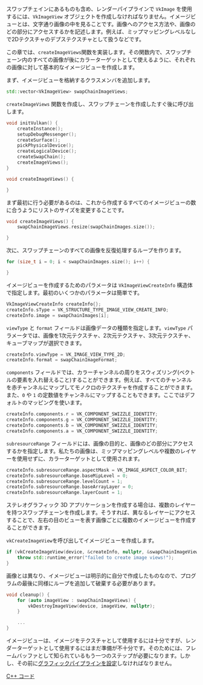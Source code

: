 スワップチェインにあるものも含め、レンダーパイプラインで `VkImage` を使用するには、`VkImageView` オブジェクトを作成しなければなりません。イメージビューとは、文字通り画像の中を見ることです。画像へのアクセス方法や、画像のどの部分にアクセスするかを記述します。例えば、ミップマッピングレベルなしで2Dテクスチャのデプステクスチャとして扱うなどです。

この章では、`createImageViews`関数を実装します。その関数内で、スワップチェーン内のすべての画像が後にカラーターゲットとして使えるように、それぞれの画像に対して基本的なイメージビューを作成します。

まず、イメージビューを格納するクラスメンバを追加します。

```c++
std::vector<VkImageView> swapChainImageViews;
```

`createImageViews` 関数を作成し、スワップチェーンを作成したすぐ後に呼び出します。

```c++
void initVulkan() {
    createInstance();
    setupDebugMessenger();
    createSurface();
    pickPhysicalDevice();
    createLogicalDevice();
    createSwapChain();
    createImageViews();
}

void createImageViews() {

}
```

まず最初に行う必要があるのは、これから作成するすべてのイメージビューの数に合うようにリストのサイズを変更することです。

```c++
void createImageViews() {
    swapChainImageViews.resize(swapChainImages.size());

}
```

次に、スワップチェーンのすべての画像を反復処理するループを作ります。

```c++
for (size_t i = 0; i < swapChainImages.size(); i++) {

}
```

イメージビューを作成するためのパラメータは `VkImageViewCreateInfo` 構造体で指定します。最初のいくつかのパラメータは簡単です。

```c++
VkImageViewCreateInfo createInfo{};
createInfo.sType = VK_STRUCTURE_TYPE_IMAGE_VIEW_CREATE_INFO;
createInfo.image = swapChainImages[i];
```

`viewType` と `format` フィールドは画像データの種類を指定します。`viewType` パラメータでは、画像を1次元テクスチャ、2次元テクスチャ、3次元テクスチャ、キューブマップが選択できます。

```c++
createInfo.viewType = VK_IMAGE_VIEW_TYPE_2D;
createInfo.format = swapChainImageFormat;
```

`components` フィールドでは、カラーチャンネルの周りをスウィズリング(ベクトルの要素を入れ替えること)することができます。例えば、すべてのチャンネルを赤チャンネルにマップしてモノクロのテクスチャを作成することができます。また、`0` や `1` の定数値をチャンネルにマップすることもできます。ここではデフォルトのマッピングを使います。

```c++
createInfo.components.r = VK_COMPONENT_SWIZZLE_IDENTITY;
createInfo.components.g = VK_COMPONENT_SWIZZLE_IDENTITY;
createInfo.components.b = VK_COMPONENT_SWIZZLE_IDENTITY;
createInfo.components.a = VK_COMPONENT_SWIZZLE_IDENTITY;
```

`subresourceRange` フィールドには、画像の目的と、画像のどの部分にアクセスするかを指定します。私たちの画像は、ミップマッピングレベルや複数のレイヤーを使用せずに、カラーターゲットとして使用されます。

```c++
createInfo.subresourceRange.aspectMask = VK_IMAGE_ASPECT_COLOR_BIT;
createInfo.subresourceRange.baseMipLevel = 0;
createInfo.subresourceRange.levelCount = 1;
createInfo.subresourceRange.baseArrayLayer = 0;
createInfo.subresourceRange.layerCount = 1;
```

ステレオグラフィック 3D アプリケーションを作成する場合は、複数のレイヤーを持つスワップチェーンを作成します。そうすれば、異なるレイヤーにアクセスすることで、左右の目のビューを表す画像ごとに複数のイメージビューを作成することができます。

`vkCreateImageView`を呼び出してイメージビューを作成します。

```c++
if (vkCreateImageView(device, &createInfo, nullptr, &swapChainImageViews[i]) != VK_SUCCESS) {
    throw std::runtime_error("failed to create image views!");
}
```

画像とは異なり、イメージビューは明示的に自分で作成したものなので、プログラムの最後に同様にループを追加して破棄する必要があります。

```c++
void cleanup() {
    for (auto imageView : swapChainImageViews) {
        vkDestroyImageView(device, imageView, nullptr);
    }

    ...
}
```

イメージビューは、イメージをテクスチャとして使用するには十分ですが、レンダーターゲットとして使用するにはまだ準備が不十分です。そのためには、フレームバッファとして知られているもう一つのステップが必要になります。しかし、その前に[グラフィックパイプラインを設定](!ja/三角形を描く/グラフィックスパイプラインの基礎/導入)しなければなりません。

[C++ コード](/code/07_image_views.cpp)
